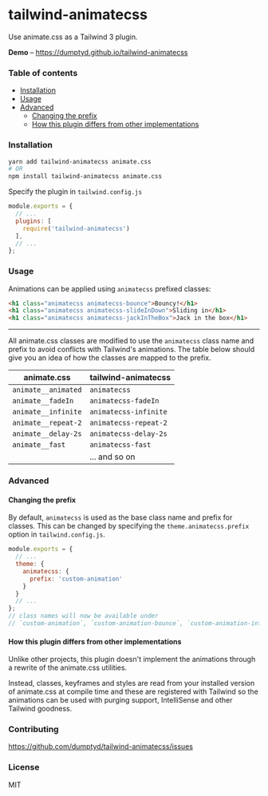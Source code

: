 # tailwind-animatecss

Use animate.css as a Tailwind 3 plugin.

**Demo** &ndash; https://dumptyd.github.io/tailwind-animatecss

### Table of contents

- [Installation](#installation)
- [Usage](#usage)
- [Advanced](#advanced)
  - [Changing the prefix](#changing-the-prefix)
  - [How this plugin differs from other implementations](#how-this-plugin-differs-from-other-implementations)

### Installation

```sh
yarn add tailwind-animatecss animate.css
# OR
npm install tailwind-animatecss animate.css
```

Specify the plugin in `tailwind.config.js`

```js
module.exports = {
  // ...
  plugins: [
    require('tailwind-animatecss')
  ],
  // ...
};
```

### Usage

Animations can be applied using `animatecss` prefixed classes:

```html
<h1 class="animatecss animatecss-bounce">Bouncy!</h1>
<h1 class="animatecss animatecss-slideInDown">Sliding in</h1>
<h1 class="animatecss animatecss-jackInTheBox">Jack in the box</h1>
```

---

All animate.css classes are modified to use the `animatecss` class name and prefix to avoid conflicts with Tailwind's animations. The table below should give you an idea of how the classes are mapped to the prefix.

| animate.css | tailwind-animatecss |
| - | - |
| `animate__animated` | `animatecss` |
| `animate__fadeIn` | `animatecss-fadeIn` |
| `animate__infinite` | `animatecss-infinite` |
| `animate__repeat-2` | `animatecss-repeat-2` |
| `animate__delay-2s` | `animatecss-delay-2s` |
| `animate__fast` | `animatecss-fast` |
| | ... and so on |

### Advanced

#### Changing the prefix

By default, `animatecss` is used as the base class name and prefix for classes. This can be changed by specifying the `theme.animatecss.prefix` option in `tailwind.config.js`.

```js
module.exports = {
  // ...
  theme: {
    animatecss: {
      prefix: 'custom-animation'
    }
  }
  // ...
};
// class names will now be available under
// `custom-animation`, `custom-animation-bounce`, `custom-animation-infinite` and so on.
```

#### How this plugin differs from other implementations

Unlike other projects, this plugin doesn't implement the animations through a rewrite of the animate.css utilities.

Instead, classes, keyframes and styles are read from your installed version of animate.css at compile time and these are registered with Tailwind so the animations can be used with purging support, IntelliSense and other Tailwind goodness.

### Contributing

https://github.com/dumptyd/tailwind-animatecss/issues

### License

MIT
